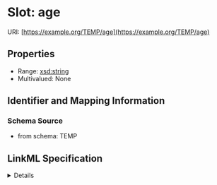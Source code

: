 # Slot: age

URI: [https://example.org/TEMP/age](https://example.org/TEMP/age)



<!-- no inheritance hierarchy -->




## Properties

* Range: [xsd:string](xsd:string)
* Multivalued: None







## Identifier and Mapping Information







### Schema Source


* from schema: TEMP




## LinkML Specification

<details>
```yaml
name: age
from_schema: TEMP
rank: 1000
alias: age
domain_of:
- Person
range: string

```
</details>